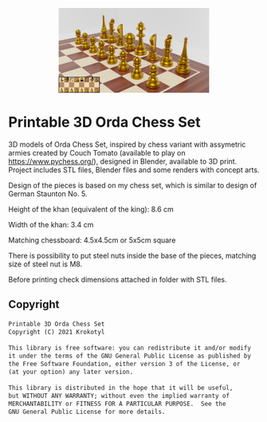 <p align="center"><img width=60% src="Tournament Orda Set/Concept arts/1. Set.png">
  
# Printable 3D Orda Chess Set
  
3D models of Orda Chess Set, inspired by chess variant with assymetric armies created by Couch Tomato (available to play on https://www.pychess.org/), designed in Blender, available to 3D print.
Project includes STL files, Blender files and some renders with concept arts.

Design of the pieces is based on my chess set, which is similar to design of German Staunton No. 5.

Height of the khan (equivalent of the king): 8.6 cm

Width of the khan: 3.4 cm

Matching chessboard: 4.5x4.5cm or 5x5cm square

There is possibility to put steel nuts inside the base of the pieces, matching size of steel nut is M8.
  
Before printing check dimensions attached in folder with STL files.

## Copyright
  
    Printable 3D Orda Chess Set
    Copyright (C) 2021 Krokotyl

    This library is free software: you can redistribute it and/or modify
    it under the terms of the GNU General Public License as published by
    the Free Software Foundation, either version 3 of the License, or
    (at your option) any later version.

    This library is distributed in the hope that it will be useful,
    but WITHOUT ANY WARRANTY; without even the implied warranty of
    MERCHANTABILITY or FITNESS FOR A PARTICULAR PURPOSE.  See the
    GNU General Public License for more details.
